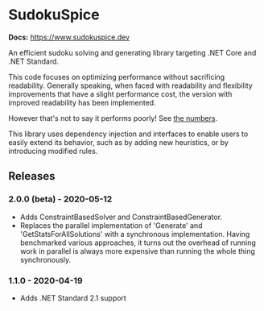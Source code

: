 # SudokuSpice

**Docs:** https://www.sudokuspice.dev

An efficient sudoku solving and generating library targeting .NET Core and .NET Standard.

This code focuses on optimizing performance without sacrificing readability. Generally speaking,
when faced with readability and flexibility improvements that have a slight performance cost, the
version with improved readability has been implemented.

However that's not to say it performs poorly! See
[the numbers](https://morganr.github.io/SudokuSpice/articles/performance.html).

This library uses dependency injection and interfaces to enable users to easily extend its
behavior, such as by adding new heuristics, or by introducing modified rules.

## Releases

### 2.0.0 (beta) - 2020-05-12

*  Adds ConstraintBasedSolver and ConstraintBasedGenerator.
*  Replaces the parallel implementation of 'Generate' and 'GetStatsForAllSolutions' with a
   synchronous implementation. Having benchmarked various approaches, it turns out the overhead of
   running work in parallel is always more expensive than running the whole thing synchronously.

### 1.1.0 - 2020-04-19

*  Adds .NET Standard 2.1 support

